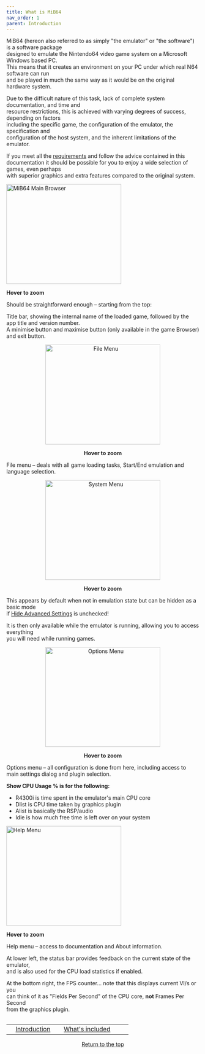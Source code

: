 ```yaml
---
title: What is MiB64
nav_order: 1
parent: Introduction
---
```


<style>
.zoom-pair {
  display: flex;
  gap: 12px;
  align-items: flex-end;
  justify-content: flex-start;
  position: relative;
  margin-left: auto;
  margin-right: auto;
  width: max-content;
  text-align: left;
}

.zoom-on-hover {
  display: inline-block;
  position: relative;
}

.zoom-on-hover img {
  display: block;
  cursor: zoom-in;
  transition: transform 0.3s ease;
  position: relative;
  z-index: 1;
  transform-origin: left center;
}

.zoom-on-hover:hover img {
  transform: scale(1.5);
}

.zoom-pair .zoom-on-hover:first-child:hover img {
  z-index: 9999;
}

.zoom-pair .zoom-on-hover:last-child:hover img {
  z-index: 100;
}

/* Final fix for standalone zoomable images */
.zoom-single {
  display: block;
  margin-left: auto;
  margin-right: auto;
  width: max-content;
  text-align: center;
}

.zoom-single:hover img {
  transform: scale(1.5);
  transform-origin: center center;
  z-index: 999;
}
</style>

MiB64 (hereon also referred to as simply "the emulator" or "the software") is a software package  
designed to emulate the Nintendo64 video game system on a Microsoft Windows based PC.  
This means that it creates an environment on your PC under which real N64 software can run  
and be played in much the same way as it would be on the original hardware system.

Due to the difficult nature of this task, lack of complete system documentation, and time and  
resource restrictions, this is achieved with varying degrees of success, depending on factors  
including the specific game, the configuration of the emulator, the specification and  
configuration of the host system, and the inherent limitations of the emulator.

If you meet all the [requirements](min_specs.html) and follow the advice contained in this  
documentation it should be possible for you to enjoy a wide selection of games, even perhaps  
with superior graphics and extra features compared to the original system.

<div class="zoom-on-hover">
  <img src="/manual/asset/images/main.png" alt="MiB64 Main Browser" width="300" height="260" />
</div>
<p><strong>Hover to zoom</strong></p>

<!-- ClauseEcho: Interactive Image -->

Should be straightforward enough – starting from the top:

Title bar, showing the internal name of the loaded game, followed by the app title and version number.  
A minimise button and maximise button (only available in the game Browser) and exit button.

<div style="text-align: center;">
  <div class="zoom-on-hover">
    <img src="/manual/asset/images/file.png" alt="File Menu" width="300" height="260" />
  </div>
  <p><strong>Hover to zoom</strong></p>
</div>

<!-- ClauseEcho: Interactive Image -->

File menu – deals with all game loading tasks, Start/End emulation and language selection.

<div style="text-align: center;">
  <div class="zoom-on-hover">
    <img src="/manual/asset/images/system.png" alt="System Menu" width="300" height="260" />
  </div>
  <p><strong>Hover to zoom</strong></p>
</div>

<!-- ClauseEcho: Interactive Image -->

This appears by default when not in emulation state but can be hidden as a basic mode  
if [Hide Advanced Settings](app_options.htm) is unchecked!

It is then only available while the emulator is running, allowing you to access everything  
you will need while running games.

<div style="text-align: center;">
  <div class="zoom-on-hover">
    <img src="/manual/asset/images/options.png" alt="Options Menu" width="300" height="260" />
  </div>
  <p><strong>Hover to zoom</strong></p>
</div>

<!-- ClauseEcho: Interactive Image -->

Options menu – all configuration is done from here, including access to main settings dialog and plugin selection.

**Show CPU Usage % is for the following:**

- R4300i is time spent in the emulator's main CPU core  
- Dlist is CPU time taken by graphics plugin  
- Alist is basically the RSP/audio  
- Idle is how much free time is left over on your system

<div class="zoom-on-hover">
  <img src="/manual/asset/images/help.png" alt="Help Menu" width="300" height="260" />
</div>
<p><strong>Hover to zoom</strong></p>

<!-- ClauseEcho: Interactive Image -->

Help menu – access to documentation and About information.

At lower left, the status bar provides feedback on the current state of the emulator,  
and is also used for the CPU load statistics if enabled.

At the bottom right, the FPS counter… note that this displays current VI/s or you  
can think of it as "Fields Per Second" of the CPU core, **not** Frames Per Second  
from the graphics plugin.

<table align="left" style="width: 100%">
  <tr>
    <td></td>
    <td class="auto-style3" style="width: 110px">
      <a href="introduction.md">Introduction</a>
    </td>
    <td class="auto-style3" style="width: 145px">
      <a href="whats_included.md">What's included</a>
    </td>
    <td></td>
  </tr>
</table>

<p style="text-align:center"><a href="#">Return to the top</a></p>

<!-- ClauseEcho: What is MiB64 Protocol Complete -->
